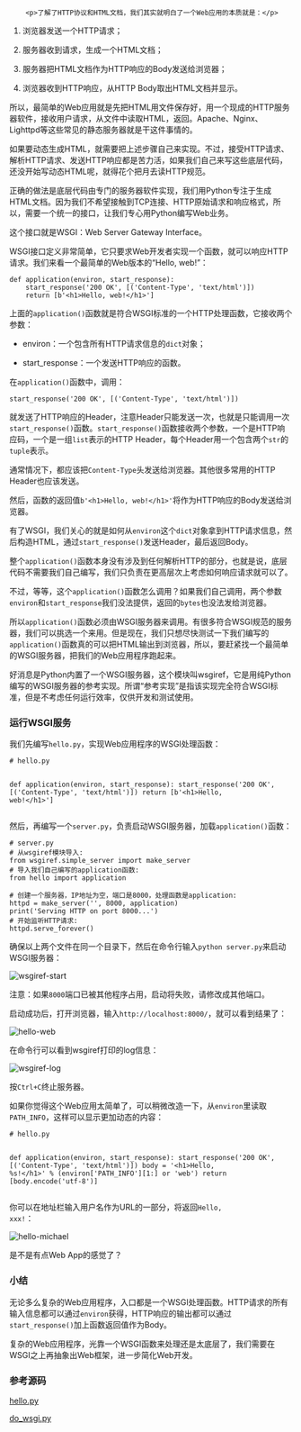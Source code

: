 ﻿
        <p>了解了HTTP协议和HTML文档，我们其实就明白了一个Web应用的本质就是：</p>
<ol>
<li><p>浏览器发送一个HTTP请求；</p>
</li>
<li><p>服务器收到请求，生成一个HTML文档；</p>
</li>
<li><p>服务器把HTML文档作为HTTP响应的Body发送给浏览器；</p>
</li>
<li><p>浏览器收到HTTP响应，从HTTP Body取出HTML文档并显示。</p>
</li>
</ol>
<p>所以，最简单的Web应用就是先把HTML用文件保存好，用一个现成的HTTP服务器软件，接收用户请求，从文件中读取HTML，返回。Apache、Nginx、Lighttpd等这些常见的静态服务器就是干这件事情的。</p>
<p>如果要动态生成HTML，就需要把上述步骤自己来实现。不过，接受HTTP请求、解析HTTP请求、发送HTTP响应都是苦力活，如果我们自己来写这些底层代码，还没开始写动态HTML呢，就得花个把月去读HTTP规范。</p>
<p>正确的做法是底层代码由专门的服务器软件实现，我们用Python专注于生成HTML文档。因为我们不希望接触到TCP连接、HTTP原始请求和响应格式，所以，需要一个统一的接口，让我们专心用Python编写Web业务。</p>
<p>这个接口就是WSGI：Web Server Gateway Interface。</p>
<p>WSGI接口定义非常简单，它只要求Web开发者实现一个函数，就可以响应HTTP请求。我们来看一个最简单的Web版本的“Hello, web!”：</p>
<pre><code>def application(environ, start_response):
    start_response(&#39;200 OK&#39;, [(&#39;Content-Type&#39;, &#39;text/html&#39;)])
    return [b&#39;&lt;h1&gt;Hello, web!&lt;/h1&gt;&#39;]
</code></pre><p>上面的<code>application()</code>函数就是符合WSGI标准的一个HTTP处理函数，它接收两个参数：</p>
<ul>
<li><p>environ：一个包含所有HTTP请求信息的<code>dict</code>对象；</p>
</li>
<li><p>start_response：一个发送HTTP响应的函数。</p>
</li>
</ul>
<p>在<code>application()</code>函数中，调用：</p>
<pre><code>start_response(&#39;200 OK&#39;, [(&#39;Content-Type&#39;, &#39;text/html&#39;)])
</code></pre><p>就发送了HTTP响应的Header，注意Header只能发送一次，也就是只能调用一次<code>start_response()</code>函数。<code>start_response()</code>函数接收两个参数，一个是HTTP响应码，一个是一组<code>list</code>表示的HTTP Header，每个Header用一个包含两个<code>str</code>的<code>tuple</code>表示。</p>
<p>通常情况下，都应该把<code>Content-Type</code>头发送给浏览器。其他很多常用的HTTP Header也应该发送。</p>
<p>然后，函数的返回值<code>b&#39;&lt;h1&gt;Hello, web!&lt;/h1&gt;&#39;</code>将作为HTTP响应的Body发送给浏览器。</p>
<p>有了WSGI，我们关心的就是如何从<code>environ</code>这个<code>dict</code>对象拿到HTTP请求信息，然后构造HTML，通过<code>start_response()</code>发送Header，最后返回Body。</p>
<p>整个<code>application()</code>函数本身没有涉及到任何解析HTTP的部分，也就是说，底层代码不需要我们自己编写，我们只负责在更高层次上考虑如何响应请求就可以了。</p>
<p>不过，等等，这个<code>application()</code>函数怎么调用？如果我们自己调用，两个参数<code>environ</code>和<code>start_response</code>我们没法提供，返回的<code>bytes</code>也没法发给浏览器。</p>
<p>所以<code>application()</code>函数必须由WSGI服务器来调用。有很多符合WSGI规范的服务器，我们可以挑选一个来用。但是现在，我们只想尽快测试一下我们编写的<code>application()</code>函数真的可以把HTML输出到浏览器，所以，要赶紧找一个最简单的WSGI服务器，把我们的Web应用程序跑起来。</p>
<p>好消息是Python内置了一个WSGI服务器，这个模块叫wsgiref，它是用纯Python编写的WSGI服务器的参考实现。所谓“参考实现”是指该实现完全符合WSGI标准，但是不考虑任何运行效率，仅供开发和测试使用。</p>
<h3 id="-wsgi-">运行WSGI服务</h3>
<p>我们先编写<code>hello.py</code>，实现Web应用程序的WSGI处理函数：</p>
<pre><code># hello.py

def application(environ, start_response):
    start_response(&#39;200 OK&#39;, [(&#39;Content-Type&#39;, &#39;text/html&#39;)])
    return [b&#39;&lt;h1&gt;Hello, web!&lt;/h1&gt;&#39;]
</code></pre><p>然后，再编写一个<code>server.py</code>，负责启动WSGI服务器，加载<code>application()</code>函数：</p>
<pre><code># server.py
# 从wsgiref模块导入:
from wsgiref.simple_server import make_server
# 导入我们自己编写的application函数:
from hello import application

# 创建一个服务器，IP地址为空，端口是8000，处理函数是application:
httpd = make_server(&#39;&#39;, 8000, application)
print(&#39;Serving HTTP on port 8000...&#39;)
# 开始监听HTTP请求:
httpd.serve_forever()
</code></pre><p>确保以上两个文件在同一个目录下，然后在命令行输入<code>python server.py</code>来启动WSGI服务器：</p>
<p><img src="../files/attachments/001400038640434579c45c375d244efbb229e98e5bd7691000.jpg" alt="wsgiref-start"></p>
<p>注意：如果<code>8000</code>端口已被其他程序占用，启动将失败，请修改成其他端口。</p>
<p>启动成功后，打开浏览器，输入<code>http://localhost:8000/</code>，就可以看到结果了：</p>
<p><img src="../files/attachments/0014000386233913cf4690bd4134b23aead27a11a7dbec9000.jpg" alt="hello-web"></p>
<p>在命令行可以看到wsgiref打印的log信息：</p>
<p><img src="../files/attachments/001400038605021a21e47e6f5d14ac181578f82fde58cb3000.jpg" alt="wsgiref-log"></p>
<p>按<code>Ctrl+C</code>终止服务器。</p>
<p>如果你觉得这个Web应用太简单了，可以稍微改造一下，从<code>environ</code>里读取<code>PATH_INFO</code>，这样可以显示更加动态的内容：</p>
<pre><code># hello.py

def application(environ, start_response):
    start_response(&#39;200 OK&#39;, [(&#39;Content-Type&#39;, &#39;text/html&#39;)])
    body = &#39;&lt;h1&gt;Hello, %s!&lt;/h1&gt;&#39; % (environ[&#39;PATH_INFO&#39;][1:] or &#39;web&#39;)
    return [body.encode(&#39;utf-8&#39;)]
</code></pre><p>你可以在地址栏输入用户名作为URL的一部分，将返回<code>Hello, xxx!</code>：</p>
<p><img src="../files/attachments/00140003866212417a4fdb1f8ad41ae99c80a75ca0dd432000.jpg" alt="hello-michael"></p>
<p>是不是有点Web App的感觉了？</p>
<h3 id="-">小结</h3>
<p>无论多么复杂的Web应用程序，入口都是一个WSGI处理函数。HTTP请求的所有输入信息都可以通过<code>environ</code>获得，HTTP响应的输出都可以通过<code>start_response()</code>加上函数返回值作为Body。</p>
<p>复杂的Web应用程序，光靠一个WSGI函数来处理还是太底层了，我们需要在WSGI之上再抽象出Web框架，进一步简化Web开发。</p>
<h3 id="-">参考源码</h3>
<p><a href="https://github.com/michaelliao/learn-python3/blob/master/samples/web/hello.py">hello.py</a></p>
<p><a href="https://github.com/michaelliao/learn-python3/blob/master/samples/web/do_wsgi.py">do_wsgi.py</a></p>

    